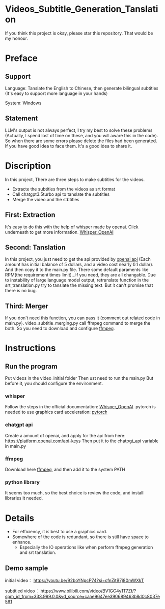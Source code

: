 # Videos_Subtitle_Generation_Tanslation

If you think this project is okay, please star this repository. That would be my honour.

# Preface

## Support 

Language: Tanslate the English to Chinese, then generate bilingual subtitles
(It's easy to support more language in your hands)

System: Windows

## Statement

LLM's output is not always perfect, I try my best to solve these problems (Actually, I spend lost of time on these, and you will aware this in the code).
So when there are some errors please delete the files had been generated.
If you have good idea to face them. It's a good idea to share it.

# Discription

In this project, There are three steps to make subtitles for the videos.

* Extracte the subtitles from the videos as srt format
* Call chatgpt3.5turbo api to tanslate the subtitles
* Merge the video and the stbtitles

## First:	Extraction

It's easy to do this with the help of whisper made by openai.
Click underneath to get more information.
[Whisper_OpenAI](https://github.com/openai/whisper)

## Second:	Tanslation

In this project, you just need to get the api provided by [openai api](https://platform.openai.com)
(Each amount has initial balance of 5 dollars, and a video cost nearly 0.1 dollar).
And then copy it to the main.py file.
There some default paraments like RPM(the requirement times limit)...If you need, they are all changable.
Due to instability of large language model output, retranslate function in the srt_translation.py try to tanslate the missing text.
But it can't promise that there is no bug.

## Third:	Merger

If you don't need this function, you can pass it (comment out related code in main.py).
video_subtitle_merging.py call ffmpeg command to merge the both.
So you need to download and configure [ffmpeg](https://ffmpeg.org/).

# Instructions

## Run the program

Put videos in the video_initial folder
Then ust need to run the main.py
But before it, you should configure the environment.

### whisper

Follow the steps in the official documentation: [Whisper_OpenAI](https://github.com/openai/whisper).
pytorch is needed to use graphics card acceleration: [pytorch](https://pytorch.org/)

### chatgpt api

Create a amount of openai, and apply for the api from here: https://platform.openai.com/api-keys
Then put it to the chatpgt_api variable in main.py

### ffmpeg

Download here [ffmpeg](https://ffmpeg.org/), and then add it to the system PATH

### python library

It seems too much, so the best choice is review the code, and install libraries it needed.

# Details

* For efficiency, it is best to use a graphics card.
* Somewhere of the code is redundant, so there is still have space to enhance.
  * Especially the IO operations like when perform ffmpeg generation and srt tanslation.

## Demo sample

initial video：
https://youtu.be/92boYNpcP74?si=cfnZitB7j80mWXkT

subtitled video：
https://www.bilibili.com/video/BV1GC4y1T7Zf/?spm_id_from=333.999.0.0&vd_source=caae9647ee390689463b8d0c8037e561
